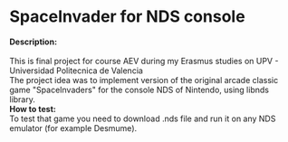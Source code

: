 # SpaceInvader for NDS console
<b>Description:</b><br /><br />
This is final project for course AEV during my Erasmus studies on UPV - Universidad Politecnica de Valencia<br />
The project idea was to implement version of the original arcade classic game "SpaceInvaders" for the console NDS of Nintendo, using libnds library.<br />
<b>How to test:</b><br />
To test that game you need to download .nds file and run it on any NDS emulator (for example Desmume).<br /><br />
